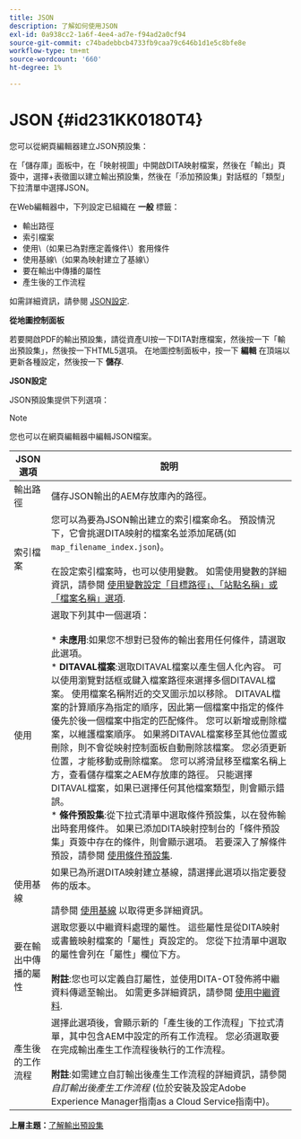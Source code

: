 ```yaml
---
title: JSON
description: 了解如何使用JSON
exl-id: 0a938cc2-1a6f-4ee4-ad7e-f94ad2a0cf94
source-git-commit: c74badebbcb4733fb9caa79c646b1d1e5c8bfe8e
workflow-type: tm+mt
source-wordcount: '660'
ht-degree: 1%

---
```


# JSON {#id231KK0180T4}

您可以從網頁編輯器建立JSON預設集：

在「儲存庫」面板中，在「映射視圖」中開啟DITA映射檔案，然後在「輸出」頁簽中，選擇+表徵圖以建立輸出預設集，然後在「添加預設集」對話框的「類型」下拉清單中選擇JSON。

在Web編輯器中，下列設定已組織在 **一般** 標籤：

- 輸出路徑
- 索引檔案
- 使用\（如果已為對應定義條件\）套用條件
- 使用基線\（如果為映射建立了基線\）
- 要在輸出中傳播的屬性
- 產生後的工作流程

如需詳細資訊，請參閱 [JSON設定](#id231KJA00REJ).

**從地圖控制面板**

若要開啟PDF的輸出預設集，請從資產UI按一下DITA對應檔案，然後按一下「輸出預設集」，然後按一下HTML5選項。 在地圖控制面板中，按一下 **編輯** 在頂端以更新各種設定，然後按一下 **儲存**.

**JSON設定**

JSON預設集提供下列選項：

>[!NOTE]
>
> 您也可以在網頁編輯器中編輯JSON檔案。

| JSON選項 | 說明 |
| --- | --- |
| 輸出路徑 | 儲存JSON輸出的AEM存放庫內的路徑。 |
| 索引檔案 | 您可以為要為JSON輸出建立的索引檔案命名。 預設情況下，它會挑選DITA映射的檔案名並添加尾碼(如 `map_filename_index.json`)。<br><br>在設定索引檔案時，也可以使用變數。 如需使用變數的詳細資訊，請參閱 [使用變數設定「目標路徑」、「站點名稱」或「檔案名稱」選項](generate-output-use-variables.md#id18BUG70K05Z). |
| 使用 | 選取下列其中一個選項：<br><br>* **未應用**:如果您不想對已發佈的輸出套用任何條件，請選取此選項。<br>* **DITAVAL檔案**:選取DITAVAL檔案以產生個人化內容。 可以使用瀏覽對話框或鍵入檔案路徑來選擇多個DITAVAL檔案。 使用檔案名稱附近的交叉圖示加以移除。 DITAVAL檔案的計算順序為指定的順序，因此第一個檔案中指定的條件優先於後一個檔案中指定的匹配條件。 您可以新增或刪除檔案，以維護檔案順序。 如果將DITAVAL檔案移至其他位置或刪除，則不會從映射控制面板自動刪除該檔案。 您必須更新位置，才能移動或刪除檔案。 您可以將滑鼠移至檔案名稱上方，查看儲存檔案之AEM存放庫的路徑。 只能選擇DITAVAL檔案，如果已選擇任何其他檔案類型，則會顯示錯誤。<br>* **條件預設集**:從下拉式清單中選取條件預設集，以在發佈輸出時套用條件。 如果已添加DITA映射控制台的「條件預設集」頁簽中存在的條件，則會顯示選項。 若要深入了解條件預設，請參閱 [使用條件預設集](generate-output-use-condition-presets.md#id1825FL004PN). |
| 使用基線 | 如果已為所選DITA映射建立基線，請選擇此選項以指定要發佈的版本。<br><br>請參閱 [使用基線](generate-output-use-baseline-for-publishing.md#id1825FI0J0PF) 以取得更多詳細資訊。 |
| 要在輸出中傳播的屬性 | 選取您要以中繼資料處理的屬性。 這些屬性是從DITA映射或書籤映射檔案的「屬性」頁設定的。 您從下拉清單中選取的屬性會列在「屬性」欄位下方。<br><br>**附註**:您也可以定義自訂屬性，並使用DITA-OT發佈將中繼資料傳遞至輸出。 如需更多詳細資訊，請參閱 [使用中繼資料](metadata-dita.md#id21BJ00QD0XA). |
| 產生後的工作流程 | 選擇此選項後，會顯示新的「產生後的工作流程」下拉式清單，其中包含AEM中設定的所有工作流程。 您必須選取要在完成輸出產生工作流程後執行的工作流程。<br><br>**附註**:如需建立自訂輸出後產生工作流程的詳細資訊，請參閱 _自訂輸出後產生工作流程_ (位於安裝及設定Adobe Experience Manager指南as a Cloud Service指南中)。 |

**上層主題：**[&#x200B;了解輸出預設集](generate-output-understand-presets.md)
